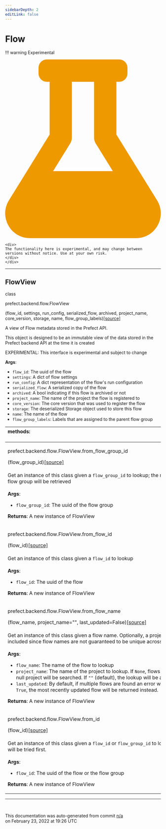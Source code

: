 ```yaml
---
sidebarDepth: 2
editLink: false
---
```

# Flow

!!! warning Experimental
    <div class="experimental-warning">
    <svg
        aria-hidden="true"
        focusable="false"
        role="img"
        xmlns="http://www.w3.org/2000/svg"
        viewBox="0 0 448 512"
        >
    <path
    fill="#e90"
    d="M437.2 403.5L320 215V64h8c13.3 0 24-10.7 24-24V24c0-13.3-10.7-24-24-24H120c-13.3 0-24 10.7-24 24v16c0 13.3 10.7 24 24 24h8v151L10.8 403.5C-18.5 450.6 15.3 512 70.9 512h306.2c55.7 0 89.4-61.5 60.1-108.5zM137.9 320l48.2-77.6c3.7-5.2 5.8-11.6 5.8-18.4V64h64v160c0 6.9 2.2 13.2 5.8 18.4l48.2 77.6h-172z"
    >
    </path>
    </svg>

    <div>
    The functionality here is experimental, and may change between versions without notice. Use at your own risk.
    </div>
    </div>


---

 ## FlowView
 <div class='class-sig' id='prefect-backend-flow-flowview'><p class="prefect-sig">class </p><p class="prefect-class">prefect.backend.flow.FlowView</p>(flow_id, settings, run_config, serialized_flow, archived, project_name, core_version, storage, name, flow_group_labels)<span class="source"><a href="https://github.com/PrefectHQ/prefect/blob/master/src/prefect/backend/flow.py#L19">[source]</a></span></div>

A view of Flow metadata stored in the Prefect API.

This object is designed to be an immutable view of the data stored in the Prefect backend API at the time it is created

EXPERIMENTAL: This interface is experimental and subject to change

**Args**:     <ul class="args"><li class="args">`flow_id`: The uuid of the flow     </li><li class="args">`settings`: A dict of flow settings     </li><li class="args">`run_config`: A dict representation of the flow's run configuration     </li><li class="args">`serialized_flow`: A serialized copy of the flow     </li><li class="args">`archived`: A bool indicating if this flow is archived or not     </li><li class="args">`project_name`: The name of the project the flow is registered to     </li><li class="args">`core_version`: The core version that was used to register the flow     </li><li class="args">`storage`: The deserialized Storage object used to store this flow     </li><li class="args">`name`: The name of the flow     </li><li class="args">`flow_group_labels`: Labels that are assigned to the parent flow group</li></ul>

|methods: &nbsp;&nbsp;&nbsp;&nbsp;&nbsp;&nbsp;&nbsp;&nbsp;&nbsp;&nbsp;&nbsp;&nbsp;&nbsp;&nbsp;&nbsp;&nbsp;&nbsp;&nbsp;&nbsp;&nbsp;&nbsp;&nbsp;&nbsp;&nbsp;&nbsp;&nbsp;&nbsp;&nbsp;&nbsp;&nbsp;&nbsp;&nbsp;&nbsp;&nbsp;&nbsp;&nbsp;&nbsp;&nbsp;&nbsp;&nbsp;&nbsp;&nbsp;&nbsp;&nbsp;&nbsp;&nbsp;&nbsp;&nbsp;&nbsp;&nbsp;&nbsp;&nbsp;&nbsp;&nbsp;&nbsp;&nbsp;&nbsp;&nbsp;&nbsp;&nbsp;&nbsp;&nbsp;&nbsp;&nbsp;&nbsp;&nbsp;&nbsp;&nbsp;&nbsp;&nbsp;&nbsp;&nbsp;&nbsp;&nbsp;&nbsp;&nbsp;&nbsp;&nbsp;&nbsp;&nbsp;&nbsp;&nbsp;&nbsp;&nbsp;&nbsp;&nbsp;&nbsp;&nbsp;&nbsp;&nbsp;&nbsp;&nbsp;&nbsp;&nbsp;&nbsp;&nbsp;&nbsp;&nbsp;&nbsp;&nbsp;&nbsp;&nbsp;&nbsp;&nbsp;&nbsp;&nbsp;&nbsp;&nbsp;&nbsp;&nbsp;&nbsp;&nbsp;&nbsp;&nbsp;&nbsp;&nbsp;&nbsp;&nbsp;&nbsp;&nbsp;&nbsp;&nbsp;&nbsp;&nbsp;&nbsp;&nbsp;&nbsp;&nbsp;&nbsp;&nbsp;&nbsp;&nbsp;&nbsp;&nbsp;&nbsp;&nbsp;&nbsp;&nbsp;&nbsp;&nbsp;&nbsp;&nbsp;&nbsp;&nbsp;&nbsp;&nbsp;&nbsp;&nbsp;&nbsp;&nbsp;|
|:----|
 | <div class='method-sig' id='prefect-backend-flow-flowview-from-flow-group-id'><p class="prefect-class">prefect.backend.flow.FlowView.from_flow_group_id</p>(flow_group_id)<span class="source"><a href="https://github.com/PrefectHQ/prefect/blob/master/src/prefect/backend/flow.py#L155">[source]</a></span></div>
<p class="methods">Get an instance of this class given a `flow_group_id` to lookup; the newest flow in the flow group will be retrieved<br><br>**Args**:     <ul class="args"><li class="args">`flow_group_id`: The uuid of the flow group</li></ul> **Returns**:     A new instance of FlowView</p>|
 | <div class='method-sig' id='prefect-backend-flow-flowview-from-flow-id'><p class="prefect-class">prefect.backend.flow.FlowView.from_flow_id</p>(flow_id)<span class="source"><a href="https://github.com/PrefectHQ/prefect/blob/master/src/prefect/backend/flow.py#L137">[source]</a></span></div>
<p class="methods">Get an instance of this class given a `flow_id` to lookup<br><br>**Args**:     <ul class="args"><li class="args">`flow_id`: The uuid of the flow</li></ul> **Returns**:     A new instance of FlowView</p>|
 | <div class='method-sig' id='prefect-backend-flow-flowview-from-flow-name'><p class="prefect-class">prefect.backend.flow.FlowView.from_flow_name</p>(flow_name, project_name=&quot;&quot;, last_updated=False)<span class="source"><a href="https://github.com/PrefectHQ/prefect/blob/master/src/prefect/backend/flow.py#L181">[source]</a></span></div>
<p class="methods">Get an instance of this class given a flow name. Optionally, a project name can be included since flow names are not guaranteed to be unique across projects.<br><br>**Args**:     <ul class="args"><li class="args">`flow_name`: The name of the flow to lookup     </li><li class="args">`project_name`: The name of the project to lookup. If `None`, flows with an         explicitly null project will be searched. If `""` (default), the         lookup will be across all projects.     </li><li class="args">`last_updated`: By default, if multiple flows are found an error will be         thrown. If `True`, the most recently updated flow will be returned         instead.</li></ul> **Returns**:     A new instance of FlowView</p>|
 | <div class='method-sig' id='prefect-backend-flow-flowview-from-id'><p class="prefect-class">prefect.backend.flow.FlowView.from_id</p>(flow_id)<span class="source"><a href="https://github.com/PrefectHQ/prefect/blob/master/src/prefect/backend/flow.py#L106">[source]</a></span></div>
<p class="methods">Get an instance of this class given a `flow_id` or `flow_group_id` to lookup. The `flow_id` will be tried first.<br><br>**Args**:     <ul class="args"><li class="args">`flow_id`: The uuid of the flow or the flow group</li></ul> **Returns**:     A new instance of FlowView</p>|

---
<br>


<p class="auto-gen">This documentation was auto-generated from commit <a href='https://github.com/PrefectHQ/prefect/commit/n/a'>n/a</a> </br>on February 23, 2022 at 19:26 UTC</p>